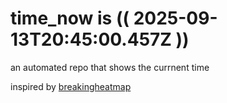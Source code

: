 # time_now is (( 2025-09-13T20:45:00.457Z ))

an automated repo that shows the currnent time

inspired by [breakingheatmap](https://github.com/breakingheatmap/breakingheatmap)
